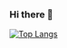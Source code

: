 ### Hi there 👋

[![Top Langs](https://github-readme-stats-zqfq.vercel.app/api/top-langs/?username=KimPaivarinne&count_private=true&langs_count=8)](https://github-readme-stats-zqfq.vercel.app/api/top-langs/?username=KimPaivarinne)
<!--
**KimPaivarinne/KimPaivarinne** is a ✨ _special_ ✨ repository because its `README.md` (this file) appears on your GitHub profile.

Here are some ideas to get you started:

- 🔭 I’m currently working on ...
- 🌱 I’m currently learning ...
- 👯 I’m looking to collaborate on ...
- 🤔 I’m looking for help with ...
- 💬 Ask me about ...
- 📫 How to reach me: ...
- 😄 Pronouns: ...
- ⚡ Fun fact: ...
-->
